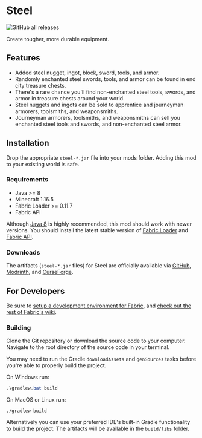 # Steel

![GitHub all releases](https://img.shields.io/github/downloads/realguyman/steel/total)

Create tougher, more durable equipment.

## Features

* Added steel nugget, ingot, block, sword, tools, and armor.
* Randomly enchanted steel swords, tools, and armor can be found in end city treasure chests.
* There's a rare chance you'll find non-enchanted steel tools, swords, and armor in treasure chests around your world.
* Steel nuggets and ingots can be sold to apprentice and journeyman armorers, toolsmiths, and weaponsmiths.
* Journeyman armorers, toolsmiths, and weaponsmiths can sell you enchanted steel tools and swords, and non-enchanted steel armor.

## Installation

Drop the appropriate `steel-*.jar` file into your mods folder. Adding this mod to your existing world is safe.

### Requirements

* Java >= 8
* Minecraft 1.16.5
* Fabric Loader >= 0.11.7
* Fabric API

Although [Java 8](https://adoptium.net/?variant=openjdk8&jvmVariant=hotspot) is highly recommended, this mod should work with newer versions. You should install the latest stable version of [Fabric Loader](https://fabricmc.net/use) and [Fabric API](https://www.curseforge.com/minecraft/mc-mods/fabric-api).

### Downloads

The artifacts (`steel-*.jar` files) for Steel are officially available via [GitHub](https://github.com/realguyman/steel/releases), [Modrinth](https://modrinth.com/mod/steel), and [CurseForge](https://www.curseforge.com/minecraft/mc-mods/steel-for-fabric).

## For Developers

Be sure to [setup a development environment for Fabric](https://fabricmc.net/wiki/tutorial:setup), and [check out the rest of Fabric's wiki](https://fabricmc.net/wiki/doku.php).

### Building

Clone the Git repository or download the source code to your computer. Navigate to the root directory of the source code in your terminal.

You may need to run the Gradle `downloadAssets` and `genSources` tasks before you're able to properly build the project.

On Windows run:

```powershell
.\gradlew.bat build
```

On MacOS or Linux run:

```shell
./gradlew build
```

Alternatively you can use your preferred IDE's built-in Gradle functionality to build the project. The artifacts will be available in the `build/libs` folder.
